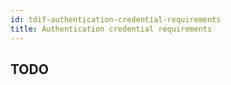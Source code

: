 ```yaml
---
id: tdif-authentication-credential-requirements
title: Authentication credential requirements
---
```


## TODO
